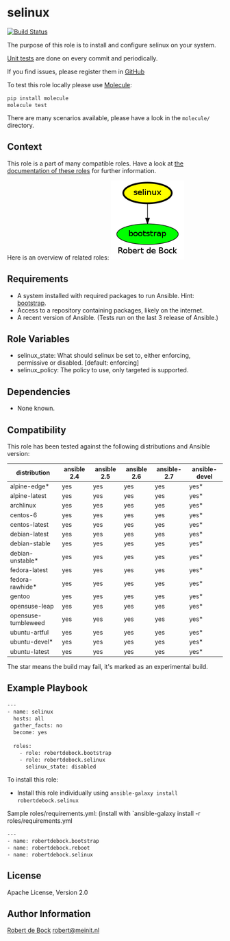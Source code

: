 selinux
=======

[![Build Status](https://travis-ci.org/robertdebock/ansible-role-selinux.svg?branch=master)](https://travis-ci.org/robertdebock/ansible-role-selinux)

The purpose of this role is to install and configure selinux on your system.

[Unit tests](https://travis-ci.org/robertdebock/ansible-role-selinux) are done on every commit and periodically.

If you find issues, please register them in [GitHub](https://github.com/robertdebock/ansible-role-selinux/issues)

To test this role locally please use [Molecule](https://github.com/metacloud/molecule):
```
pip install molecule
molecule test
```
There are many scenarios available, please have a look in the `molecule/` directory.

Context
--------
This role is a part of many compatible roles. Have a look at [the documentation of these roles](https://robertdebock.nl/) for further information.

Here is an overview of related roles:
![dependencies](https://raw.githubusercontent.com/robertdebock/drawings/artifacts/selinux.png "Dependency")

Requirements
------------

- A system installed with required packages to run Ansible. Hint: [bootstrap](https://galaxy.ansible.com/robertdebock/bootstrap).
- Access to a repository containing packages, likely on the internet.
- A recent version of Ansible. (Tests run on the last 3 release of Ansible.)

Role Variables
--------------

- selinux_state: What should selinux be set to, either enforcing, permissive or disabled. [default: enforcing]
- selinux_policy: The policy to use, only targeted is supported.

Dependencies
------------

- None known.

Compatibility
-------------

This role has been tested against the following distributions and Ansible version:


|distribution|ansible 2.4|ansible 2.5|ansible 2.6|ansible-2.7|ansible-devel|
|------------|-----------|-----------|-----------|-----------|-------------|
|alpine-edge*|yes|yes|yes|yes|yes*|
|alpine-latest|yes|yes|yes|yes|yes*|
|archlinux|yes|yes|yes|yes|yes*|
|centos-6|yes|yes|yes|yes|yes*|
|centos-latest|yes|yes|yes|yes|yes*|
|debian-latest|yes|yes|yes|yes|yes*|
|debian-stable|yes|yes|yes|yes|yes*|
|debian-unstable*|yes|yes|yes|yes|yes*|
|fedora-latest|yes|yes|yes|yes|yes*|
|fedora-rawhide*|yes|yes|yes|yes|yes*|
|gentoo|yes|yes|yes|yes|yes*|
|opensuse-leap|yes|yes|yes|yes|yes*|
|opensuse-tumbleweed|yes|yes|yes|yes|yes*|
|ubuntu-artful|yes|yes|yes|yes|yes*|
|ubuntu-devel*|yes|yes|yes|yes|yes*|
|ubuntu-latest|yes|yes|yes|yes|yes*|

The star means the build may fail, it's marked as an experimental build.

Example Playbook
----------------

```
---
- name: selinux
  hosts: all
  gather_facts: no
  become: yes

  roles:
    - role: robertdebock.bootstrap
    - role: robertdebock.selinux
      selinux_state: disabled
```

To install this role:
- Install this role individually using `ansible-galaxy install robertdebock.selinux`

Sample roles/requirements.yml: (install with `ansible-galaxy install -r roles/requirements.yml
```
---
- name: robertdebock.bootstrap
- name: robertdebock.reboot
- name: robertdebock.selinux
```

License
-------

Apache License, Version 2.0

Author Information
------------------

[Robert de Bock](https://robertdebock.nl/) <robert@meinit.nl>

